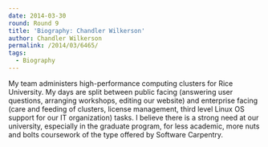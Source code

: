 ```yaml
---
date: 2014-03-30
round: Round 9
title: 'Biography: Chandler Wilkerson'
author: Chandler Wilkerson
permalink: /2014/03/6465/
tags:
  - Biography
---
```

My team administers high-performance computing clusters for Rice University. My days are split between public facing (answering user questions, arranging workshops, editing our website) and enterprise facing (care and feeding of clusters, license management, third level Linux OS support for our IT organization) tasks. I believe there is a strong need at our university, especially in the graduate program, for less academic, more nuts and bolts coursework of the type offered by Software Carpentry.
